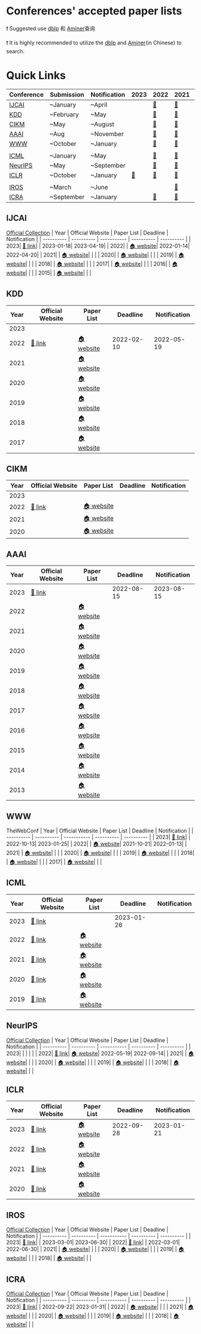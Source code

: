 # Conferences' accepted paper lists

❗ Suggested use [dblp](https://dblp.uni-trier.de/) 和 [Aminer](https://www.aminer.cn/conf)查询

❗ It is highly recommended to utilize the [dblp](https://dblp.uni-trier.de/) and [Aminer](https://www.aminer.cn/conf)(in Chinese) to search.

# Quick Links
| Conference | Submission | Notification | 2023 | 2022 | 2021 | 2020 | 2019 |
| ---------- | ---------- | ------------ | ---- | ---- | ---- | ---- | ---- |
| [IJCAI](#IJCAI) | ~January | ~April |   | [🔗](https://ijcai-22.org/main-track-accepted-papers/) | [🔗](https://ijcai-21.org/program-main-track/) | [🔗](http://static.ijcai.org/2020-accepted_papers.html) | [🔗](https://www.ijcai19.org/accepted-papers.html) | 
| [KDD](#KDD) | ~February | ~May |   | [🔗](https://kdd.org/kdd2022/paperRT.html) | [🔗](https://www.kdd.org/kdd2021/accepted-papers) | [🔗](https://www.kdd.org/kdd2020/accepted-papers) | [🔗](https://www.kdd.org/kdd2019/accepted-papers) | 
| [CIKM](#CIKM) | ~May | ~August |   | [🔗](https://www.cikm2022.org/papers-posters) | [🔗](https://www.cikm2021.org/accepted-papers) | [🔗](https://www.cikm2020.org/index.html@p=1073.html) |   | 
| [AAAI](#AAAI) | ~Aug | ~November |   | [🔗](https://aaai.org/Conferences/AAAI-22/wp-content/uploads/2021/12/AAAI-22_Accepted_Paper_List_Main_Technical_Track.pdf) | [🔗](https://aaai.org/Conferences/AAAI-21/wp-content/uploads/2020/12/AAAI-21_Accepted-Paper-List.Main_.Technical.Track_.pdf) | [🔗](https://aaai.org/Conferences/AAAI-20/wp-content/uploads/2020/01/AAAI-20-Accepted-Paper-List.pdf) | [🔗](https://aaai.org/Conferences/AAAI-19/wp-content/uploads/2018/11/AAAI-19_Accepted_Papers.pdf) | 
| [WWW](#WWW) | ~October | ~January |   | [🔗](https://www2022.thewebconf.org/accepted-papers/) | [🔗](https://www2021.thewebconf.org/program/papers/) | [🔗](https://dl.acm.org/doi/proceedings/10.1145/3366423) | [🔗](https://www2019.thewebconf.org/accepted-papers) | 
| | | | | | | | | 
| [ICML](#ICML) | ~January | ~May |   | [🔗](https://icml.cc/Conferences/2022/Schedule) | [🔗](https://icml.cc/Conferences/2021/Schedule) | [🔗](https://icml.cc/Conferences/2020/Schedule) | [🔗](https://icml.cc/Conferences/2019/Schedule) | 
| [NeurIPS](#NeurIPS) | ~May | ~September |   | [🔗](https://nips.cc/Conferences/2022/Schedule) | [🔗](https://papers.nips.cc/paper/2021) | [🔗](https://papers.nips.cc/paper/2020) | [🔗](https://papers.nips.cc/paper/2019) | 
| [ICLR](#ICLR) | ~October | ~January | [🔗](https://openreview.net/group?id=ICLR.cc/2020/Conference) | [🔗](https://openreview.net/group?id=ICLR.cc/2020/Conference) | [🔗](https://openreview.net/group?id=ICLR.cc/2020/Conference) | [🔗](https://openreview.net/group?id=ICLR.cc/2020/Conference) |   | 
| | | | | | | | | 
| [IROS](#IROS) | ~March | ~June |   |   | [🔗](https://ieeexplore.ieee.org/xpl/conhome/9635848/proceeding) | [🔗](https://ieeexplore.ieee.org/xpl/conhome/9340668/proceeding) | [🔗](https://ieeexplore.ieee.org/xpl/conhome/8957008/proceeding) | 
| [ICRA](#ICRA) | ~September | ~January |   | [🔗](https://ieeexplore.ieee.org/xpl/conhome/9811522/proceeding) | [🔗](https://ieeexplore.ieee.org/xpl/conhome/9560720/proceeding) | [🔗](https://ieeexplore.ieee.org/xpl/conhome/9187508/proceeding) | [🔗](https://ieeexplore.ieee.org/xpl/conhome/8780387/proceeding) | 



## IJCAI
[Official Collection](https://www.ijcai.org/past_proceedings)
| Year | Official Website |  Paper List | Deadline | Notification |
| ---------- | ---------- | ----------- | ---------- | ---------- |
| 2023| [🔗 link](https://ijcai-23.org/)|  | 2023-01-18| 2023-04-19|
| 2022|  | [🏠 website](https://ijcai-22.org/main-track-accepted-papers/)| 2022-01-14| 2022-04-20|
| 2021|  | [🏠 website](https://ijcai-21.org/program-main-track/)| | |
| 2020|  | [🏠 website](http://static.ijcai.org/2020-accepted_papers.html)| | |
| 2019|  | [🏠 website](https://www.ijcai19.org/accepted-papers.html)| | |
| 2018|  | [🏠 website](https://www.ijcai-18.org/accepted-papers/index.html)| | |
| 2017|  | [🏠 website](https://ijcai-17.org/accepted-papers.html)| | |
| 2016|  | [🏠 website](https://www.ijcai.org/proceedings/2016)| | |
| 2015|  | [🏠 website](https://www.ijcai.org/Proceedings/2015)| | |



## KDD
| Year | Official Website |  Paper List | Deadline | Notification |
| ---------- | ---------- | ----------- | ---------- | ---------- |
| 2023|  |  | | |
| 2022| [🔗 link](https://kdd.org/kdd2022/index.html)| [🏠 website](https://kdd.org/kdd2022/paperRT.html)| 2022-02-10| 2022-05-19|
| 2021|  | [🏠 website](https://www.kdd.org/kdd2021/accepted-papers)| | |
| 2020|  | [🏠 website](https://www.kdd.org/kdd2020/accepted-papers)| | |
| 2019|  | [🏠 website](https://www.kdd.org/kdd2019/accepted-papers)| | |
| 2018|  | [🏠 website](https://www.kdd.org/kdd2018/accepted-papers)| | |
| 2017|  | [🏠 website](https://www.kdd.org/kdd2017/accepted-papers)| | |



## CIKM
| Year | Official Website |  Paper List | Deadline | Notification |
| ---------- | ---------- | ----------- | ---------- | ---------- |
| 2023|  |  | | |
| 2022| [🔗 link](https://www.cikm2022.org/)| [🏠 website](https://www.cikm2022.org/papers-posters)| | |
| 2021|  | [🏠 website](https://www.cikm2021.org/accepted-papers)| | |
| 2020|  | [🏠 website](https://www.cikm2020.org/index.html@p=1073.html)| | |



## AAAI
| Year | Official Website |  Paper List | Deadline | Notification |
| ---------- | ---------- | ----------- | ---------- | ---------- |
| 2023| [🔗 link](https://aaai.org/Conferences/AAAI-23/)|  | 2022-08-15| 2023-08-15|
| 2022|  | [🏠 website](https://aaai.org/Conferences/AAAI-22/wp-content/uploads/2021/12/AAAI-22_Accepted_Paper_List_Main_Technical_Track.pdf)| | |
| 2021|  | [🏠 website](https://aaai.org/Conferences/AAAI-21/wp-content/uploads/2020/12/AAAI-21_Accepted-Paper-List.Main_.Technical.Track_.pdf)| | |
| 2020|  | [🏠 website](https://aaai.org/Conferences/AAAI-20/wp-content/uploads/2020/01/AAAI-20-Accepted-Paper-List.pdf)| | |
| 2019|  | [🏠 website](https://aaai.org/Conferences/AAAI-19/wp-content/uploads/2018/11/AAAI-19_Accepted_Papers.pdf)| | |
| 2018|  | [🏠 website](https://aaai.org/Conferences/AAAI-18/wp-content/uploads/2017/12/AAAI-18-Accepted-Paper-List.Web_.pdf)| | |
| 2017|  | [🏠 website](https://www.aaai.org/Conferences/AAAI/2017/aaai17accepted-papers.pdf)| | |
| 2016|  | [🏠 website](https://www.aaai.org/Conferences/AAAI/2016/aaai16accepted-papers.pdf)| | |
| 2015|  | [🏠 website](https://www.aaai.org/Conferences/AAAI/2015/iaai15accepted-papers.pdf)| | |
| 2014|  | [🏠 website](https://www.aaai.org/Conferences/AAAI/2014/aaai14accepts.php)| | |
| 2013|  | [🏠 website](https://www.aaai.org/Conferences/AAAI/2013/aaai13accepts.php)| | |



## WWW
TheWebConf
| Year | Official Website |  Paper List | Deadline | Notification |
| ---------- | ---------- | ----------- | ---------- | ---------- |
| 2023| [🔗 link](https://www2023.thewebconf.org/)|  | 2022-10-13| 2023-01-25|
| 2022|  | [🏠 website](https://www2022.thewebconf.org/accepted-papers/)| 2021-10-21| 2022-01-13|
| 2021|  | [🏠 website](https://www2021.thewebconf.org/program/papers/)| | |
| 2020|  | [🏠 website](https://dl.acm.org/doi/proceedings/10.1145/3366423)| | |
| 2019|  | [🏠 website](https://www2019.thewebconf.org/accepted-papers)| | |
| 2018|  | [🏠 website](https://dl.acm.org/doi/proceedings/10.5555/3178876)| | |
| 2017|  | [🏠 website](https://dl.acm.org/doi/proceedings/10.1145/3308558)| | |



## ICML
| Year | Official Website |  Paper List | Deadline | Notification |
| ---------- | ---------- | ----------- | ---------- | ---------- |
| 2023| [🔗 link](https://icml.cc/Conferences/2023)|  | 2023-01-26| |
| 2022| [🔗 link](https://icml.cc/Conferences/2022)| [🏠 website](https://icml.cc/Conferences/2022/Schedule)| | |
| 2021| [🔗 link](https://icml.cc/Conferences/2021)| [🏠 website](https://icml.cc/Conferences/2021/Schedule)| | |
| 2020| [🔗 link](https://icml.cc/Conferences/2020)| [🏠 website](https://icml.cc/Conferences/2020/Schedule)| | |
| 2019| [🔗 link](https://icml.cc/Conferences/2019)| [🏠 website](https://icml.cc/Conferences/2019/Schedule)| | |



## NeurIPS
[Official Collection](https://papers.nips.cc/)
| Year | Official Website |  Paper List | Deadline | Notification |
| ---------- | ---------- | ----------- | ---------- | ---------- |
| 2023|  |  | | |
| 2022| [🔗 link](https://nips.cc/Conferences/2022)| [🏠 website](https://nips.cc/Conferences/2022/Schedule)| 2022-05-19| 2022-09-14|
| 2021|  | [🏠 website](https://papers.nips.cc/paper/2021)| | |
| 2020|  | [🏠 website](https://papers.nips.cc/paper/2020)| | |
| 2019|  | [🏠 website](https://papers.nips.cc/paper/2019)| | |
| 2018|  | [🏠 website](https://papers.nips.cc/paper/2018)| | |



## ICLR
| Year | Official Website |  Paper List | Deadline | Notification |
| ---------- | ---------- | ----------- | ---------- | ---------- |
| 2023| [🔗 link](https://iclr.cc/Conferences/2023)| [🏠 website](https://openreview.net/group?id=ICLR.cc/2020/Conference)| 2022-09-28| 2023-01-21|
| 2022| [🔗 link](https://iclr.cc/Conferences/2022)| [🏠 website](https://openreview.net/group?id=ICLR.cc/2020/Conference)| | |
| 2021| [🔗 link](https://iclr.cc/Conferences/2021)| [🏠 website](https://openreview.net/group?id=ICLR.cc/2020/Conference)| | |
| 2020| [🔗 link](https://iclr.cc/Conferences/2020)| [🏠 website](https://openreview.net/group?id=ICLR.cc/2020/Conference)| | |



## IROS
[Official Collection](https://ieeexplore.ieee.org/xpl/conhome/1000393/all-proceedings)
| Year | Official Website |  Paper List | Deadline | Notification |
| ---------- | ---------- | ----------- | ---------- | ---------- |
| 2023| [🔗 link](https://ieee-iros.org/)|  | 2023-03-01| 2023-06-30|
| 2022| [🔗 link](https://iros2022.org/)|  | 2022-03-01| 2022-06-30|
| 2021|  | [🏠 website](https://ieeexplore.ieee.org/xpl/conhome/9635848/proceeding)| | |
| 2020|  | [🏠 website](https://ieeexplore.ieee.org/xpl/conhome/9340668/proceeding)| | |
| 2019|  | [🏠 website](https://ieeexplore.ieee.org/xpl/conhome/8957008/proceeding)| | |
| 2018|  | [🏠 website](https://ieeexplore.ieee.org/xpl/conhome/8574473/proceeding)| | |



## ICRA
[Official Collection](https://ieeexplore.ieee.org/xpl/conhome/1000639/all-proceedings)
| Year | Official Website |  Paper List | Deadline | Notification |
| ---------- | ---------- | ----------- | ---------- | ---------- |
| 2023| [🔗 link](https://www.icra2023.org/welcome)|  | 2022-09-22| 2023-01-31|
| 2022|  | [🏠 website](https://ieeexplore.ieee.org/xpl/conhome/9811522/proceeding)| | |
| 2021|  | [🏠 website](https://ieeexplore.ieee.org/xpl/conhome/9560720/proceeding)| | |
| 2020|  | [🏠 website](https://ieeexplore.ieee.org/xpl/conhome/9187508/proceeding)| | |
| 2019|  | [🏠 website](https://ieeexplore.ieee.org/xpl/conhome/8780387/proceeding)| | |
| 2018|  | [🏠 website](https://ieeexplore.ieee.org/xpl/conhome/8449910/proceeding)| | |




